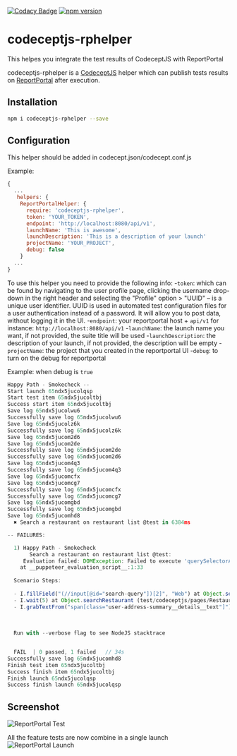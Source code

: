 [![Codacy Badge](https://api.codacy.com/project/badge/Grade/6e6495428bbd41f0807e4239c42403eb)](https://www.codacy.com/manual/PeterNgTr/codeceptjs-rphelper?utm_source=github.com&amp;utm_medium=referral&amp;utm_content=PeterNgTr/codeceptjs-rphelper&amp;utm_campaign=Badge_Grade) [![npm version](https://badge.fury.io/js/codeceptjs-rphelper.svg)](https://badge.fury.io/js/codeceptjs-rphelper)

# codeceptjs-rphelper
This helpes you integrate the test results of CodeceptJS with ReportPortal

codeceptjs-rphelper is a [CodeceptJS](https://codecept.io/) helper which can publish tests results on [ReportPortal](https://reportportal.io/) after execution.

## Installation
```sh
npm i codeceptjs-rphelper --save
```

## Configuration

This helper should be added in codecept.json/codecept.conf.js

Example:

```js
{
  ...
   helpers: {
    ReportPortalHelper: {
      require: 'codeceptjs-rphelper',
      token: 'YOUR_TOKEN',
      endpoint: 'http://localhost:8080/api/v1',
      launchName: 'This is awesome',
      launchDescription: 'This is a description of your launch'
      projectName: 'YOUR_PROJECT',
      debug: false
    }
  ...
}
```

To use this helper you need to provide the following info:
  -`token`: which can be found by navigating to the user profile page, clicking the username drop-down in the right header and selecting the "Profile" option > "UUID" – is a unique user identifier. UUID is used in automated test configuration files for a user authentication instead of a password. It will allow you to post data, without logging it in the UI.
  -`endpoint`: your reportportal host + `api/v1` for instance: `http://localhost:8080/api/v1`
  -`launchName`: the launch name you want, if not provided, the suite title will be used
  -`launchDescription`: the description of your launch, if not provided, the description will be empty
  -`projectName`: the project that you created in the reportportal UI
  -`debug`: to turn on the debug for reportportal

Example:
when debug is `true`

```js
Happy Path - Smokecheck --
Start launch 65ndx5jucolqsp
Start test item 65ndx5jucoltbj
Success start item 65ndx5jucoltbj
Save log 65ndx5jucolwu6
Successfully save log 65ndx5jucolwu6
Save log 65ndx5jucolz6k
Successfully save log 65ndx5jucolz6k
Save log 65ndx5jucom2d6
Save log 65ndx5jucom2de
Successfully save log 65ndx5jucom2de
Successfully save log 65ndx5jucom2d6
Save log 65ndx5jucom4q3
Successfully save log 65ndx5jucom4q3
Save log 65ndx5jucomcfx
Save log 65ndx5jucomcg7
Successfully save log 65ndx5jucomcfx
Successfully save log 65ndx5jucomcg7
Save log 65ndx5jucomgbd
Successfully save log 65ndx5jucomgbd
Save log 65ndx5jucomhd8
  ✖ Search a restaurant on restaurant list @test in 6384ms

-- FAILURES:

  1) Happy Path - Smokecheck
       Search a restaurant on restaurant list @test:
     Evaluation failed: DOMException: Failed to execute 'querySelectorAll' on 'Element': '(//input[@id="search-query"])[2]' is not a valid selector.
    at __puppeteer_evaluation_script__:1:33
  
  Scenario Steps:
  
  - I.fillField("(//input[@id="search-query"])[2]", "Web") at Object.searchRestaurant (test/codeceptjs/pages/RestaurantList.js:56:11)
  - I.wait(5) at Object.searchRestaurant (test/codeceptjs/pages/RestaurantList.js:55:11)
  - I.grabTextFrom("span[class="user-address-summary__details__text"]") at Test.Scenario (test/codeceptjs/tests/smokeCheck/happyPath.js:17:37)
  
  
  
  Run with --verbose flag to see NodeJS stacktrace


  FAIL  | 0 passed, 1 failed   // 34s
Successfully save log 65ndx5jucomhd8
Finish test item 65ndx5jucoltbj
Success finish item 65ndx5jucoltbj
Finish launch 65ndx5jucolqsp
Success finish launch 65ndx5jucolqsp
```

## Screenshot
![ReportPortal Test](https://i.ibb.co/Qm52G0n/Screenshot-2019-04-11-at-15-57-40.png)

All the feature tests are now combine in a single launch
![ReportPortal Launch](http://g.recordit.co/GKsRlB4Fi4.gif)
